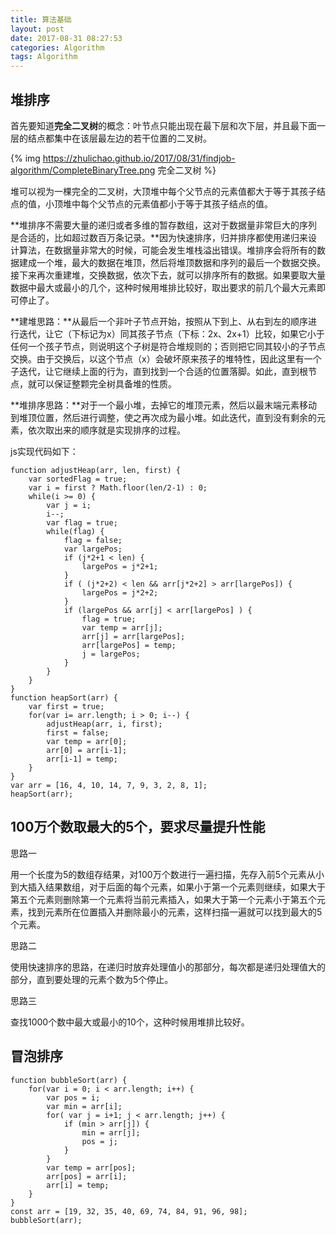 ```yaml
---
title: 算法基础
layout: post
date: 2017-08-31 08:27:53
categories: Algorithm
tags: Algorithm
---
```


## 堆排序

首先要知道**完全二叉树**的概念：叶节点只能出现在最下层和次下层，并且最下面一层的结点都集中在该层最左边的若干位置的二叉树。

{% img https://zhulichao.github.io/2017/08/31/findjob-algorithm/CompleteBinaryTree.png 完全二叉树 %}

堆可以视为一棵完全的二叉树，大顶堆中每个父节点的元素值都大于等于其孩子结点的值，小顶堆中每个父节点的元素值都小于等于其孩子结点的值。

**堆排序不需要大量的递归或者多维的暂存数组，这对于数据量非常巨大的序列是合适的，比如超过数百万条记录。**因为快速排序，归并排序都使用递归来设计算法，在数据量非常大的时候，可能会发生堆栈溢出错误。堆排序会将所有的数据建成一个堆，最大的数据在堆顶，然后将堆顶数据和序列的最后一个数据交换。接下来再次重建堆，交换数据，依次下去，就可以排序所有的数据。如果要取大量数据中最大或最小的几个，这种时候用堆排比较好，取出要求的前几个最大元素即可停止了。

**建堆思路：**从最后一个非叶子节点开始，按照从下到上、从右到左的顺序进行迭代，让它（下标记为x）同其孩子节点（下标：2x、2x+1）比较，如果它小于任何一个孩子节点，则说明这个子树是符合堆规则的；否则把它同其较小的子节点交换。由于交换后，以这个节点（x）会破坏原来孩子的堆特性，因此这里有一个子迭代，让它继续上面的行为，直到找到一个合适的位置落脚。如此，直到根节点，就可以保证整颗完全树具备堆的性质。

**堆排序思路：**对于一个最小堆，去掉它的堆顶元素，然后以最末端元素移动到堆顶位置，然后进行调整，使之再次成为最小堆。如此迭代，直到没有剩余的元素，依次取出来的顺序就是实现排序的过程。

js实现代码如下：
```
function adjustHeap(arr, len, first) {
    var sortedFlag = true;
    var i = first ? Math.floor(len/2-1) : 0;
    while(i >= 0) {
        var j = i;
        i--;
        var flag = true;
        while(flag) {
            flag = false;
            var largePos;
            if (j*2+1 < len) {
                largePos = j*2+1;
            }
            if ( (j*2+2) < len && arr[j*2+2] > arr[largePos]) {
                largePos = j*2+2;
            }   
            if (largePos && arr[j] < arr[largePos] ) {
                flag = true;
                var temp = arr[j];
                arr[j] = arr[largePos];
                arr[largePos] = temp;
                j = largePos;
            }
        }
    }
}
function heapSort(arr) {
    var first = true;
    for(var i= arr.length; i > 0; i--) {
        adjustHeap(arr, i, first);
        first = false;
        var temp = arr[0];
        arr[0] = arr[i-1];
        arr[i-1] = temp;
    }
}
var arr = [16, 4, 10, 14, 7, 9, 3, 2, 8, 1];
heapSort(arr);
```

## 100万个数取最大的5个，要求尽量提升性能

思路一

用一个长度为5的数组存结果，对100万个数进行一遍扫描，先存入前5个元素从小到大插入结果数组，对于后面的每个元素，如果小于第一个元素则继续，如果大于第五个元素则删除第一个元素将当前元素插入，如果大于第一个元素小于第五个元素，找到元素所在位置插入并删除最小的元素，这样扫描一遍就可以找到最大的5个元素。

思路二

使用快速排序的思路，在递归时放弃处理值小的那部分，每次都是递归处理值大的部分，直到要处理的元素个数为5个停止。

思路三

查找1000个数中最大或最小的10个，这种时候用堆排比较好。

## 冒泡排序

```
function bubbleSort(arr) {
    for(var i = 0; i < arr.length; i++) {
        var pos = i;
        var min = arr[i];
        for( var j = i+1; j < arr.length; j++) {
            if (min > arr[j]) {
                min = arr[j];
                pos = j;
            }
        }
        var temp = arr[pos];
        arr[pos] = arr[i];
        arr[i] = temp;
    }
}
const arr = [19, 32, 35, 40, 69, 74, 84, 91, 96, 98];
bubbleSort(arr);
```
